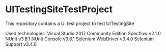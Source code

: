 # UITestingSiteTestProject
This repository contains a UI test project to test UITestingSite

Used technologies:
Visual Studio 2017 Community Edition
Specflow v2.1.0
NUnit v3.6.1
NUnit Console v3.6.1
Selenium WebDriver v3.4.0
Selenium Support v3.4.0
